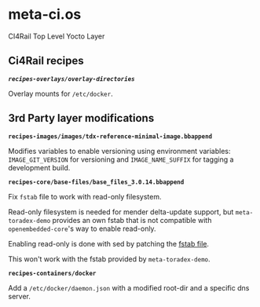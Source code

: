 # meta-ci.os

CI4Rail Top Level Yocto Layer

## Ci4Rail recipes

***`recipes-overlays/overlay-directories`***

Overlay mounts for `/etc/docker`.

## 3rd Party layer modifications

**`recipes-images/images/tdx-reference-minimal-image.bbappend`**

Modifies variables to enable versioning using environment variables: `IMAGE_GIT_VERSION` for versioning and `IMAGE_NAME_SUFFIX` for tagging a development build.

**`recipes-core/base-files/base_files_3.0.14.bbappend`**

Fix `fstab` file to work with read-only filesystem.

Read-only filesystem is needed for mender delta-update support, but `meta-toradex-demo` provides an own fstab that is not compatible with `openembedded-core`'s way to enable read-only.

Enabling read-only is done with sed by patching the [fstab file](https://github.com/openembedded/openembedded-core/blob/master/meta/classes/rootfs-postcommands.bbclass#L95-L98).

This won't work with the fstab provided by `meta-toradex-demo`.

**`recipes-containers/docker`**

Add a `/etc/docker/daemon.json` with a modified root-dir and a specific dns server.
